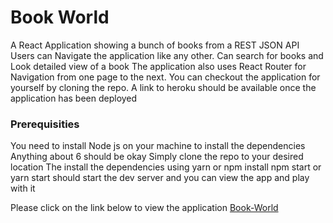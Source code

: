 # Book World 
A React Application showing a bunch of books from a REST JSON API 
Users can Navigate the application like any other. Can search for books and Look detailed view of a book
The application also uses React Router for Navigation from one page to the next.
You can checkout the application for yourself by cloning the repo. A link to heroku should 
be available once the application has been deployed 
### Prerequisities 
You need to install Node js on your machine to install the dependencies Anything about 6 should be okay
Simply clone the repo to your desired location 
The install the dependencies using yarn or npm install 
npm start or yarn start should start the dev server and you can view the app and play with it

Please click on the link below to view the application 
[Book-World](https://bookworlds.herokuapp.com/)

